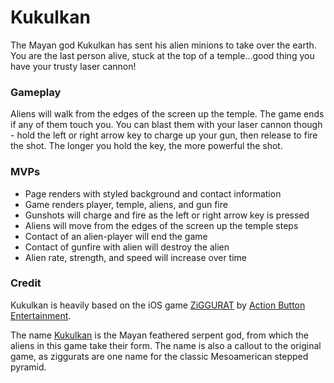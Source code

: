 # Kukulkan
The Mayan god Kukulkan has sent his alien minions to take over the earth. You are the last person alive, stuck at the top of a temple...good thing you have your trusty laser cannon!

### Gameplay
Aliens will walk from the edges of the screen up the temple. The game ends if any of them touch you. You can blast them with your laser cannon though - hold the left or right arrow key to charge up your gun, then release to fire the shot. The longer you hold the key, the more powerful the shot.

### MVPs
* Page renders with styled background and contact information
* Game renders player, temple, aliens, and gun fire
* Gunshots will charge and fire as the left or right arrow key is pressed
* Aliens will move from the edges of the screen up the temple steps
* Contact of an alien-player will end the game
* Contact of gunfire with alien will destroy the alien
* Alien rate, strength, and speed will increase over time

### Credit
Kukulkan is heavily based on the iOS game [ZiGGURAT][ziggurat_wiki] by [Action Button Entertainment][abe_wiki].

The name [Kukulkan][kukulkan_wiki] is the Mayan feathered serpent god, from which the aliens in this game take their form. The name is also a callout to the original game, as ziggurats are one name for the classic Mesoamerican stepped pyramid.


[ziggurat_wiki]: https://en.wikipedia.org/wiki/Ziggurat_(video_game)
[abe_wiki]: https://en.wikipedia.org/wiki/Action_Button_Entertainment
[kukulkan_wiki]: https://en.wikipedia.org/wiki/Kukulkan
